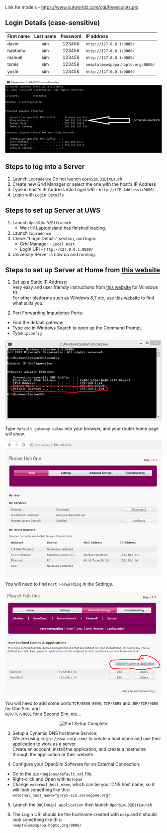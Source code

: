  Link for models - https://www.outworldz.com/cgi/freesculpts.plx
 
## Login Details (case-sensitive)
| First name | Last name | Password | IP address |
| :--- | :---: | :---: |:--- |
| david | sim | 123456 | ```http://127.0.0.1:9000/``` |
| habtamu | sim | 123456 | ```http://127.0.0.1:9000/``` |
| manuel | sim | 123456 | ```http://127.0.0.1:9000/``` |
| tomis | sim | 123456 | ```neoptolemospapa.hopto.org:9000/```|
| yoshi | sim | 123456 | ```http://127.0.0.1:9000/``` |

<p align="center">
  <img src="https://github.com/yuchingho/VirtualWorld/blob/master/README%20Images/University%20IPv4.png?raw=true" alt="Univerisity IPv4"/>
</p>

## Steps to log into a Server
1. Launch ```Imprudence``` Do not launch ```OpenSim.32BitLauch```
2. Create new Grid Manager or select the one with the host's IP Address
3. Type in host's IP Address into Login URI - ```http://(IP Address):9000/```
4. Login with ```Login Details```

## Steps to set up Server at UWS
1. Launch ```OpenSim.32BitLaunch```
   - Wait till LaptopIsland has finished loading.
2. Launch ```Imprudence```
3. Check "Login Details" section, and login:
   - Grid Manager - ```Local Host```
   - Login URI - ```http://127.0.0.1:9000/```
4. University Server is now up and running.

## Steps to set up Server at Home from [this website](https://chapter-and-metaverse.blogspot.com/2008/11/3-remotely-connecting-to-standalone-sim.html)
1. Set up a Static IP Address:\
Very easy and user friendly instructions from [this website](https://portforward.com/networking/static-ip-windows-10.htm) for Windows 10.\
For other platforms such as Windows 8,7 etc, use [this website](https://portforward.com/networking/staticip.htm) to find what suits you.

2. Port Forwarding Impudence Ports:
- Find the default gateway
- Type ```cmd``` in Windows Search to open up the Command Prompt.
- Type ```ipconfig```
<p align="center">
  <img src="https://github.com/yuchingho/VirtualWorld/blob/master/README%20Images/DefaultGateway.png?raw=true" alt="DefaultGateway"/>
</p>

Type ```default gateway value``` into your browser, and your router home page will show.
<p align="center">
  <img src="https://github.com/yuchingho/VirtualWorld/blob/master/README%20Images/Home%20Page.png?raw=true" alt="Home Page"/>
</p>

You will need to find ```Port Forwarding``` in the Settings.
<p align="center">
  <img src="https://github.com/yuchingho/VirtualWorld/blob/master/README%20Images/Port%20Initialize.png?raw=true" alt="Port Initialize"/>
</p>

You will need to add some ports ```TCP/8000-8005```, ```TCP/8895```,and ```UDP/TCP/9000``` for One Sim, and\
```UDP/TCP/9001``` for a Second Sim, etc...
<p align="center">
  <img src="https://github.com/yuchingho/VirtualWorld/blob/master/README%20Images/Port%20Setup%20Complete.png?raw=true" alt="Port Setup Complete"/>
</p>

3. Setup a Dynamic DNS hostname Service:\
We are using ```https://www.noip.com/``` to create a host name and use their application to work as a server.\
Create an account, install the application, and create a hostname through the application or their website.

4. Configure your OpenSim Software for an External Connection:
- Go to the ```Bin/Regions/default.xml``` file.
- Right-click and Open with ```Notepad```
- Change ```external_host_name```, which can be your DNS host name, so it will look something like this:\
    ```external_host_name="garys-sim.servegame.org"```
    
5. Launch the ```DUC(noip) application``` then launch ```OpenSim.32BitLaunch```

6. The Login URI should be the hostname created with ```noip``` and it should look something like this:\
```neoptolemospapa.hopto.org:9000/```
